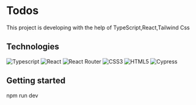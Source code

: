# Todos

This project is developing with the help of TypeScript,React,Tailwind Css

## Technologies

![Typescript](https://img.shields.io/badge/-Typescript-blue?logo=Typescript&logoColor=white&style=flat)
![React](https://img.shields.io/badge/-ReactJS-black?logo=react&logoColor=white&style=flat)
![React Router](https://img.shields.io/badge/-React%20Router-black?logo=reactRouter&logoColor=blue&style=flat)
![CSS3](https://img.shields.io/badge/-CSS3-blueviolet?logo=CSS3&logoColor=white&style=flat)
![HTML5](https://img.shields.io/badge/-HTML5-DC143C?logo=HTML5&logoColor=white&style=flat)
![Cypress](https://img.shields.io/badge/-Cypress-98FB98?logo=Cypress&logoColor=black&style=flat)

## Getting started

npm run dev
